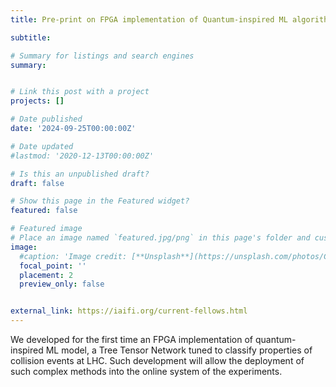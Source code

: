 ```yaml
---
title: Pre-print on FPGA implementation of Quantum-inspired ML algorithms is out!

subtitle: 

# Summary for listings and search engines
summary: 


# Link this post with a project
projects: []

# Date published
date: '2024-09-25T00:00:00Z'

# Date updated
#lastmod: '2020-12-13T00:00:00Z'

# Is this an unpublished draft?
draft: false

# Show this page in the Featured widget?
featured: false

# Featured image
# Place an image named `featured.jpg/png` in this page's folder and customize its options here.
image:
  #caption: 'Image credit: [**Unsplash**](https://unsplash.com/photos/CpkOjOcXdUY)'
  focal_point: ''
  placement: 2
  preview_only: false


external_link: https://iaifi.org/current-fellows.html
---
```


We developed for the first time an FPGA implementation of
quantum-inspired ML model, a Tree Tensor Network tuned to classify
properties of collision events at LHC. Such development will allow the deployment of such complex methods into the online system of the experiments.
